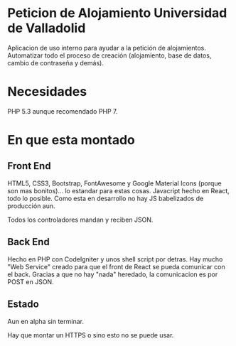 # Peticion de Alojamiento Universidad de Valladolid

Aplicacion de uso interno para ayudar a la petición de alojamientos. Automatizar todo el proceso de creación (alojamiento, base de datos, cambio de contraseña y demás).

# Necesidades

PHP 5.3 aunque recomendado PHP 7.

# En que esta montado

## Front End

HTML5, CSS3, Bootstrap, FontAwesome y Google Material Icons (porque son mas bonitos)... lo estandar para estas cosas. Javacript hecho en React, todo lo posible. Como esta en desarrollo no hay JS babelizados de producción aun.

Todos los controladores mandan y reciben JSON.

## Back End

Hecho en PHP con CodeIgniter y unos shell script por detras. Hay mucho "Web Service" creado para que el front de React se pueda comunicar con el back. Gracias a que no hay "nada" heredado, la comunicacion es por POST en JSON.

## Estado

Aun en alpha sin terminar.

Hay que montar un HTTPS o sino esto no se puede usar.
